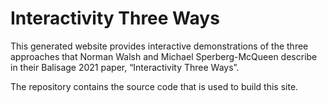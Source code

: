 # Interactivity Three Ways

This generated website provides interactive demonstrations of the
three approaches that Norman Walsh and Michael Sperberg-McQueen
describe in their Balisage 2021 paper, “Interactivity Three Ways”.

The repository contains the source code that is used to build this
site.
